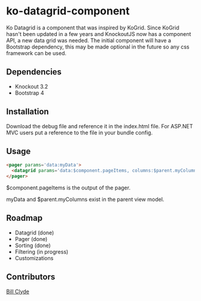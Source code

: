 # ko-datagrid-component
Ko Datagrid is a component that was inspired by KoGrid. Since KoGrid hasn't been updated in a few years and KnockoutJS now has a component API, a new data grid was needed. The initial component will have a Bootstrap dependency, this may be made optional in the future so any css framework can be used.
## Dependencies
* Knockout 3.2
* Bootstrap 4
## Installation
Download the debug file and reference it in the  index.html file. For ASP.NET MVC users put a reference to the file in your bundle config.
## Usage
```html
<pager params='data:myData'>
  <datagrid params='data:$component.pageItems, columns:$parent.myColumns'></datagrid>
</pager>
```
$component.pageItems is the output of the pager. 

myData and $parent.myColumns exist in the parent view model.
## Roadmap
* Datagrid (done)
* Pager (done)
* Sorting (done)
* Filtering (in progress)
* Customizations
## Contributors
[Bill Clyde](https://github.com/billclyde/ko-datagrid-component)
